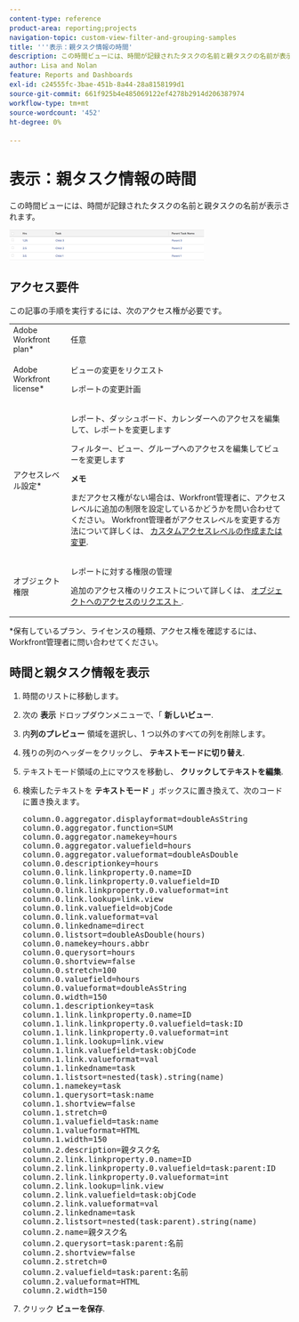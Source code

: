 ```yaml
---
content-type: reference
product-area: reporting;projects
navigation-topic: custom-view-filter-and-grouping-samples
title: '''表示：親タスク情報の時間'
description: この時間ビューには、時間が記録されたタスクの名前と親タスクの名前が表示されます。
author: Lisa and Nolan
feature: Reports and Dashboards
exl-id: c24555fc-3bae-451b-8a44-28a8158199d1
source-git-commit: 661f925b4e485069122ef4278b2914d206387974
workflow-type: tm+mt
source-wordcount: '452'
ht-degree: 0%

---
```


# 表示：親タスク情報の時間

この時間ビューには、時間が記録されたタスクの名前と親タスクの名前が表示されます。

![custom_hour_view_with_task_and_parent_task_info.png](assets/custom-hour-view-with-task-and-parent-task-info-350x55.png)

## アクセス要件

この記事の手順を実行するには、次のアクセス権が必要です。

<table style="table-layout:auto"> 
 <col> 
 <col> 
 <tbody> 
  <tr> 
   <td role="rowheader">Adobe Workfront plan*</td> 
   <td> <p>任意</p> </td> 
  </tr> 
  <tr> 
   <td role="rowheader">Adobe Workfront license*</td> 
   <td> <p>ビューの変更をリクエスト </p>
   <p>レポートの変更計画</p> </td> 
  </tr> 
  <tr> 
   <td role="rowheader">アクセスレベル設定*</td> 
   <td> <p>レポート、ダッシュボード、カレンダーへのアクセスを編集して、レポートを変更します</p> <p>フィルター、ビュー、グループへのアクセスを編集してビューを変更します</p> <p><b>メモ</b>

まだアクセス権がない場合は、Workfront管理者に、アクセスレベルに追加の制限を設定しているかどうかを問い合わせてください。 Workfront管理者がアクセスレベルを変更する方法について詳しくは、 <a href="../../../administration-and-setup/add-users/configure-and-grant-access/create-modify-access-levels.md" class="MCXref xref">カスタムアクセスレベルの作成または変更</a>.</p> </td>
</tr>  
  <tr> 
   <td role="rowheader">オブジェクト権限</td> 
   <td> <p>レポートに対する権限の管理</p> <p>追加のアクセス権のリクエストについて詳しくは、 <a href="../../../workfront-basics/grant-and-request-access-to-objects/request-access.md" class="MCXref xref">オブジェクトへのアクセスのリクエスト </a>.</p> </td> 
  </tr> 
 </tbody> 
</table>

&#42;保有しているプラン、ライセンスの種類、アクセス権を確認するには、Workfront管理者に問い合わせてください。

## 時間と親タスク情報を表示

1. 時間のリストに移動します。
1. 次の **表示** ドロップダウンメニューで、「 **新しいビュー**.

1. 内&#x200B;**列のプレビュー** 領域を選択し、1 つ以外のすべての列を削除します。
1. 残りの列のヘッダーをクリックし、 **テキストモードに切り替え**.
1. テキストモード領域の上にマウスを移動し、 **クリックしてテキストを編集**.
1. 検索したテキストを **テキストモード** 」ボックスに置き換えて、次のコードに置き換えます。
   <pre>column.0.aggregator.displayformat=doubleAsString<br>column.0.aggregator.function=SUM<br>column.0.aggregator.namekey=hours<br>column.0.aggregator.valuefield=hours<br>column.0.aggregator.valueformat=doubleAsDouble<br>column.0.descriptionkey=hours<br>column.0.link.linkproperty.0.name=ID<br>column.0.link.linkproperty.0.valuefield=ID<br>column.0.link.linkproperty.0.valueformat=int<br>column.0.link.lookup=link.view<br>column.0.link.valuefield=objCode<br>column.0.link.valueformat=val<br>column.0.linkedname=direct<br>column.0.listsort=doubleAsDouble(hours)<br>column.0.namekey=hours.abbr<br>column.0.querysort=hours<br>column.0.shortview=false<br>column.0.stretch=100<br>column.0.valuefield=hours<br>column.0.valueformat=doubleAsString<br>column.0.width=150<br>column.1.descriptionkey=task<br>column.1.link.linkproperty.0.name=ID<br>column.1.link.linkproperty.0.valuefield=task:ID<br>column.1.link.linkproperty.0.valueformat=int<br>column.1.link.lookup=link.view<br>column.1.link.valuefield=task:objCode<br>column.1.link.valueformat=val<br>column.1.linkedname=task<br>column.1.listsort=nested(task).string(name)<br>column.1.namekey=task<br>column.1.querysort=task:name<br>column.1.shortview=false<br>column.1.stretch=0<br>column.1.valuefield=task:name<br>column.1.valueformat=HTML<br>column.1.width=150<br>column.2.description=親タスク名<br>column.2.link.linkproperty.0.name=ID<br>column.2.link.linkproperty.0.valuefield=task:parent:ID<br>column.2.link.linkproperty.0.valueformat=int<br>column.2.link.lookup=link.view<br>column.2.link.valuefield=task:objCode<br>column.2.link.valueformat=val<br>column.2.linkedname=task<br>column.2.listsort=nested(task:parent).string(name)<br>column.2.name=親タスク名<br>column.2.querysort=task:parent:名前<br>column.2.shortview=false<br>column.2.stretch=0<br>column.2.valuefield=task:parent:名前<br>column.2.valueformat=HTML<br>column.2.width=150</pre>

1. クリック **ビューを保存**.
